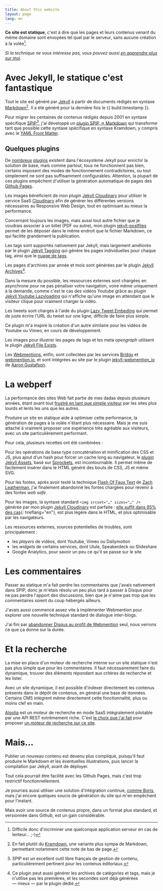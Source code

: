 ```yaml
---
title: About this website
layout: page
lang: en
---
```


**Ce site est statique**, c'est à dire que les pages et leurs contenus venant du même domaine sont envoyées tel quel par le serveur, sans aucune création à la volée[^perf].

[^perf]: Difficile donc d'incriminer une quelconque application serveur en cas de lenteur… ;-)

*Si la technique ne vous intéresse pas, vous pouvez aussi [en apprendre plus sur moi](/about/).*

# Avec Jekyll, le statique c'est fantastique

Tout le site est généré par [Jekyll](http://jekyllrb.com/) à partir de documents rédigés en syntaxe [Markdown](http://fr.wikipedia.org/wiki/Markdown)[^kramdown]. Il a été généré pour la dernière fois le&nbsp;{{ build.timestamp }}.

[^kramdown]: En fait plutôt du [Kramdown](http://kramdown.gettalong.org/), une variante plus sympa de Markdown, permettant notamment cette note de bas de page.

Pour migrer les centaines de contenus rédigés depuis 2001 en syntaxe spécifique [SPIP](https://spip.net)[^spip], j'ai développé un [plugin SPIP → Markdown](https://github.com/nhoizey/spip2markdown) qui transforme tant que possible cette syntaxe spécifique en syntaxe Kramdown, y compris avec le [YAML Front Matter](http://jekyllrb.com/docs/frontmatter/).

[^spip]: SPIP est un excellent outil libre français de gestion de contenu, particulièrement pertinent pour les contenus éditoriaux.

## Quelques plugins

De [nombreux](https://jekyllrb.com/docs/plugins/#available-plugins) [plugins](https://www.jekyll-plugins.com/) existent dans l'écosystème Jekyll pour enrichir la solution de base, mais comme partout, tous ne fonctionnent pas bien, certains imposent des modes de fonctionnement contradictoires, ou tout simplement ne sont pas suffisamment configurables. Attention, la plupart de ces plugins empêchent d'utiliser la génération automatique de pages des [Github Pages](https://help.github.com/articles/using-jekyll-with-pages/).

Les images bénéficient de mon plugin [Jekyll Cloudinary](https://nhoizey.github.io/jekyll-cloudinary/) pour utiliser le service SaaS [Cloudinary](https://cloudinary.com/invites/lpov9zyyucivvxsnalc5/sgyyc0j14k6p0sbt51nw) afin de générer les différentes versions nécessaires au Responsive Web Design, tout en optimisant au mieux la performance.

Concernant toujours les images, mais aussi tout autre fichier que je voudrais associer à un billet (PDF ou autre), mon plugin [jekyll-postfiles](https://nhoizey.github.io/jekyll-postfiles/) permet de les déposer dans le même endroit que le fichier Markdown, ce qui facilite grandement la publication.

Les tags sont supportés nativement par Jekyll, mais largement améliorés par le plugin [Jekyll Tagging](https://github.com/pattex/jekyll-tagging) qui génère les pages individuelles pour chaque tag, ainsi que le [nuage de tags](https://nicolas-hoizey.com/tags/).

Les pages d'archives par année et mois sont générées par le plugin [Jekyll Archives](https://github.com/jekyll/jekyll-archives)[^arch-tags].

[^arch-tags]: Ce plugin peut aussi générer les archives de catégories et tags, mais je n'utilise pas les premières, et les secondes sont déjà générées — mieux — par le plugin dédié.

Dans la mesure du possible, les ressources externes sont chargées en asynchrone pour ne pas pénaliser votre navigation, voire même uniquement à la demande, comme c'est le cas des vidéos Youtube grâce au plugin [Jekyll Youtube Lazyloading](https://github.com/erossignon/jekyll-youtube-lazyloading) qui n'affiche qu'une image en attendant que le visiteur clique pour vraiment charger la vidéo.

Les tweets sont chargés à l'aide du plugin [Lazy Tweet Embeding](https://github.com/takuti/jekyll-lazy-tweet-embedding) qui permet de juste écrire l'URL du tweet sur une ligne, difficile de faire plus simple.

Ce plugin m'a inspiré la création d'un autre similaire pour les vidéos de Youtube ou Vimeo, en cours de développement.

Les images pour illustrer les pages de tags et les meta *opengraph* utilisent le plugin [Jekyll File Exists](https://github.com/michaelx/jekyll_file_exists).

Les [Webmentions](https://www.w3.org/TR/webmention/), enfin, sont collectées par les services [Bridgy](https://brid.gy/) et [webmention.io](https://webmention.io/), et sont intégrées au site par le plugin [jekyll-webmention_io](https://github.com/aarongustafson/jekyll-webmention_io/) de [Aaron Gustafson](https://twitter.com/aarongustafson).

# La webperf

La performance des sites Web fait partie de mes dadas depuis plusieurs années, étant avant tout [frustré en tant que simple visiteur](https://twitter.com/nhoizey/status/562873571073355776/photo/1) par les sites plus lourds et lents les uns que les autres.

Produire un site en statique aide à optimiser cette performance, la génération de pages à la volée n'étant plus nécessaire. Mais je me suis attaché à vraiment proposer une expérience très agréable aux visiteurs, avec un site particulièrement performant.

Pour cela, plusieurs recettes ont été combinées :

Pour les opérations de base type concaténation et minification des CSS et JS, plus ajout d'un hash pour forcer un cache long au navigateur, le [plugin Jekyll Assets](https://github.com/jekyll-assets/jekyll-assets), basé sur [Sprockets](https://github.com/sstephenson/sprockets#readme), est incontournable. Il permet même de facilement insérer dans le HTML généré des bouts de CSS, JS et même SVG.

Pour les fontes, après avoir testé la technique [Flash Of Faux Text](https://www.zachleat.com/web/foft/) de [Zach Leatherman](https://twitter.com/zachleat), j'ai finalement abandonné les fontes chargées pour revenir à des fontes *web safe*.

Pour les images, la syntaxe standard `<img srcset="…" sizes="…" />` générée par mon plugin [Jekyll Cloudinary](https://nhoizey.github.io/jekyll-cloudinary/) est parfaite : [elle suffit dans 95% des cas](https://cloudfour.com/thinks/dont-use-picture-most-of-the-time/){: hreflang="en"}, est plus légère dans le HTML, et plus optimisable par les navigateurs.

Les ressources externes, sources potentielles de troubles, sont principalement :

- les *players* de vidéos, dont Youtube, Vimeo ou Dailymotion
- les *widgets* de certains services, dont Ulule, Speakerdeck ou Slideshare
- Google Analytics, pour savoir un peu ce qu'il se passe sur le site

# Les commentaires

Passer au statique m'a fait perdre les commentaires que j'avais nativement dans SPIP, donc je m'étais résolu un peu plus tard à passer à Disqus pour ne pas perdre l'apport des discussions, bien que je n'aime pas trop que les commentaires soient du coup hébergés ailleurs.

J'avais aussi commencé assez vite à implémenter Webmention pour explorer une nouvelle technique standard de dialogue inter-blogs.

J'ai fini par [abandonner Disqus au profit de Webmention](/2017/07/so-long-disqus-hello-webmentions.html) seul, nous verrons ce que ça donne sur la durée.

# Et la recherche

La mise en place d'un moteur de recherche interne sur un site statique n'est pas plus simple que pour les commentaires. Il faut nécessairement faire du dynamique, trouver des éléments répondant aux critères de recherche et les lister.

Avec un site dynamique, il est possible d'indexer directement les contenus présents dans le dépôt de contenus, en général une base de données. Certains CMS intègrent même directement cette fonctionnalité, plus ou moins clef en main.

[Algolia](https://www.algolia.com/) est un moteur de recherche en mode SaaS intégralement pilotable par une API REST extrêmement riche. C'est [le choix que j'ai fait](/2015/06/un-moteur-de-recherche-sur-un-site-statique-facile-avec-algolia.html) pour proposer [un moteur de recherche sur ce site](/search/).

# Mais…

Publier un nouveau contenu est devenu plus compliqué, puisqu'il faut produire le Markdown et les éventuelles illustrations, puis lancer la compilation par Jekyll, avant de déployer.

Tout cela pourrait être facilité avec les Github Pages, mais c'est trop restrictif fonctionnellement.

Je pourrais aussi utiliser une solution d'intégration continue, [comme Boris](https://borisschapira.com/), mais j'ai encore quelques soucis de génération du site qui m'en empêchent pour l'instant.

Mais avoir une source de contenus propre, dans un format plus standard, et  versionnée dans Github, est un gain considérable.
